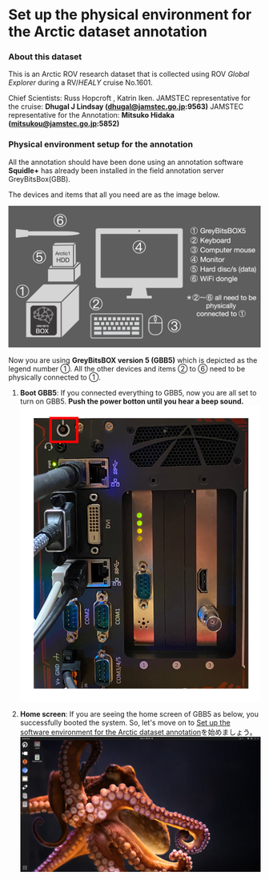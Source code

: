 # Set up the physical environment for the Arctic dataset annotation 

### About this dataset
This is an Arctic ROV research dataset that is collected using ROV *Global Explorer* during a RV/*HEALY* cruise No.1601.

Chief Scientists: Russ Hopcroft , Katrin Iken.
JAMSTEC representative for the cruise: **Dhugal J Lindsay  (dhugal@jamstec.go.jp:9563)**
JAMSTEC representative for the Annotation: **Mitsuko Hidaka (mitsukou@jamstec.go.jp:5852)**

### Physical environment setup for the annotation

All the annotation should have been done using an annotation software **Squidle+** has already been installed in the field annotation server GreyBitsBox(GBB). 

The devices and items that all you need are as the image below.

![GBB5 device and items](../images/1_GBB5_setup_en.png)

Now you are using **GreyBitsBOX version 5 (GBB5)** which is depicted as the legend number ①. All the other devices and items ② to ⑥ need to be physically connected to ①.

1. **Boot GBB5**:
  If you connected everything to GBB5, now you are all set to turn on GBB5. **Push the power botton until you hear a beep sound.**
  ![Powe botton](../images/2_power_botton.png)

1. **Home screen**:
   If you are seeing the home screen of GBB5 as below, you successfully booted the system.
   So, let's move on to [Set up the software environment for the Arctic dataset annotation](../annotation/setup_annotation_software_environment_en.md)を始めましょう。
  ![Home screen](../images/3_home_screen.png)



